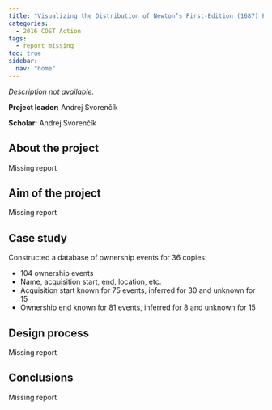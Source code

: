 ```yaml
---
title: "Visualizing the Distribution of Newton’s First-Edition (1687) Principia Copies"
categories:
  - 2016 COST Action
tags:
  - report missing
toc: true
sidebar:
  nav: "home"
---
```


*Description not available.*

**Project leader:** Andrej Svorenčík

**Scholar:** Andrej Svorenčík

## About the project

Missing report

## Aim of the project

Missing report

## Case study

Constructed a database of ownership events for 36 copies:

- 104 ownership events
- Name, acquisition start, end, location, etc.
- Acquisition start known for 75 events, inferred for 30 and unknown for 15
- Ownership end known for 81 events, inferred for 8 and unknown for 15

## Design process

 Missing report

## Conclusions

Missing report
